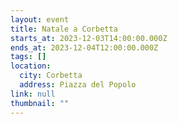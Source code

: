 ```yaml
---
layout: event
title: Natale a Corbetta
starts_at: 2023-12-03T14:00:00.000Z
ends_at: 2023-12-04T12:00:00.000Z
tags: []
location:
  city: Corbetta
  address: Piazza del Popolo
link: null
thumbnail: ""
---
```

